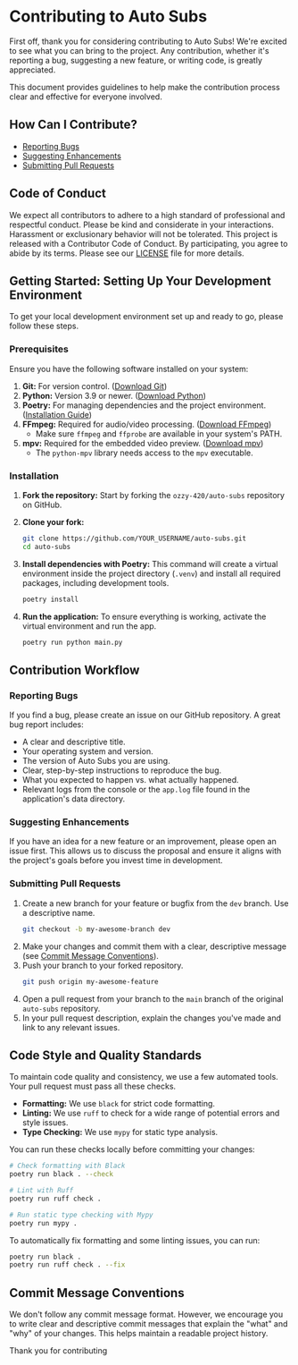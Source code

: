# Contributing to Auto Subs

First off, thank you for considering contributing to Auto Subs! We're excited to see what you can bring to the project. Any contribution, whether it's reporting a bug, suggesting a new feature, or writing code, is greatly appreciated.

This document provides guidelines to help make the contribution process clear and effective for everyone involved.

## How Can I Contribute?

*   [Reporting Bugs](#reporting-bugs)
*   [Suggesting Enhancements](#suggesting-enhancements)
*   [Submitting Pull Requests](#submitting-pull-requests)

## Code of Conduct

We expect all contributors to adhere to a high standard of professional and respectful conduct. Please be kind and considerate in your interactions. Harassment or exclusionary behavior will not be tolerated. This project is released with a Contributor Code of Conduct. By participating, you agree to abide by its terms. Please see our [LICENSE](LICENSE) file for more details.

## Getting Started: Setting Up Your Development Environment

To get your local development environment set up and ready to go, please follow these steps.

### Prerequisites

Ensure you have the following software installed on your system:

1.  **Git:** For version control. ([Download Git](https://git-scm.com/downloads/))
2.  **Python:** Version 3.9 or newer. ([Download Python](https://www.python.org/downloads/))
3.  **Poetry:** For managing dependencies and the project environment. ([Installation Guide](https://python-poetry.org/docs/#installation))
4.  **FFmpeg:** Required for audio/video processing. ([Download FFmpeg](https://ffmpeg.org/download.html))
    *   Make sure `ffmpeg` and `ffprobe` are available in your system's PATH.
5.  **mpv:** Required for the embedded video preview. ([Download mpv](https://mpv.io/installation/))
    *   The `python-mpv` library needs access to the `mpv` executable.

### Installation

1.  **Fork the repository:**
    Start by forking the `ozzy-420/auto-subs` repository on GitHub.

2.  **Clone your fork:**
    ```bash
    git clone https://github.com/YOUR_USERNAME/auto-subs.git
    cd auto-subs
    ```

3.  **Install dependencies with Poetry:**
    This command will create a virtual environment inside the project directory (`.venv`) and install all required packages, including development tools.
    ```bash
    poetry install
    ```

4.  **Run the application:**
    To ensure everything is working, activate the virtual environment and run the app.
    ```bash
    poetry run python main.py
    ```

## Contribution Workflow

### Reporting Bugs

If you find a bug, please create an issue on our GitHub repository. A great bug report includes:
*   A clear and descriptive title.
*   Your operating system and version.
*   The version of Auto Subs you are using.
*   Clear, step-by-step instructions to reproduce the bug.
*   What you expected to happen vs. what actually happened.
*   Relevant logs from the console or the `app.log` file found in the application's data directory.

### Suggesting Enhancements

If you have an idea for a new feature or an improvement, please open an issue first. This allows us to discuss the proposal and ensure it aligns with the project's goals before you invest time in development.

### Submitting Pull Requests

1.  Create a new branch for your feature or bugfix from the `dev` branch. Use a descriptive name.
    ```bash
    git checkout -b my-awesome-branch dev
    ```
2.  Make your changes and commit them with a clear, descriptive message (see [Commit Message Conventions](#commit-message-conventions)).
3.  Push your branch to your forked repository.
    ```bash
    git push origin my-awesome-feature
    ```
4.  Open a pull request from your branch to the `main` branch of the original `auto-subs` repository.
5.  In your pull request description, explain the changes you've made and link to any relevant issues.

## Code Style and Quality Standards

To maintain code quality and consistency, we use a few automated tools. Your pull request must pass all these checks.

*   **Formatting:** We use `black` for strict code formatting.
*   **Linting:** We use `ruff` to check for a wide range of potential errors and style issues.
*   **Type Checking:** We use `mypy` for static type analysis.

You can run these checks locally before committing your changes:

```bash
# Check formatting with Black
poetry run black . --check

# Lint with Ruff
poetry run ruff check .

# Run static type checking with Mypy
poetry run mypy .
```

To automatically fix formatting and some linting issues, you can run:
```bash
poetry run black .
poetry run ruff check . --fix
```

## Commit Message Conventions

We don't follow any commit message format. However, we encourage you to write clear and descriptive commit messages that explain the "what" and "why" of your changes. This helps maintain a readable project history.

Thank you for contributing